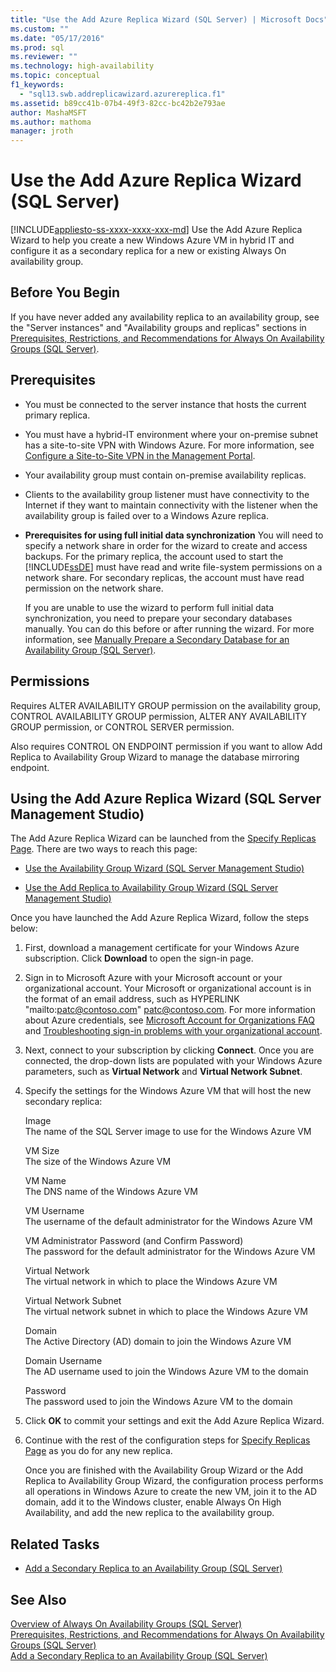 ```yaml
---
title: "Use the Add Azure Replica Wizard (SQL Server) | Microsoft Docs"
ms.custom: ""
ms.date: "05/17/2016"
ms.prod: sql
ms.reviewer: ""
ms.technology: high-availability
ms.topic: conceptual
f1_keywords: 
  - "sql13.swb.addreplicawizard.azurereplica.f1"
ms.assetid: b89cc41b-07b4-49f3-82cc-bc42b2e793ae
author: MashaMSFT
ms.author: mathoma
manager: jroth
---
```

# Use the Add Azure Replica Wizard (SQL Server)
[!INCLUDE[appliesto-ss-xxxx-xxxx-xxx-md](../../../includes/appliesto-ss-xxxx-xxxx-xxx-md.md)]
  Use the Add Azure Replica Wizard to help you create a new Windows Azure VM in hybrid IT and configure it as a secondary replica for a new or existing Always On availability group.  
  

##  <a name="BeforeYouBegin"></a> Before You Begin  
 If you have never added any availability replica to an availability group, see the "Server instances" and "Availability groups and replicas" sections in [Prerequisites, Restrictions, and Recommendations for Always On Availability Groups &#40;SQL Server&#41;](../../../database-engine/availability-groups/windows/prereqs-restrictions-recommendations-always-on-availability.md).  
  
##  <a name="Prerequisites"></a> Prerequisites  
  
-   You must be connected to the server instance that hosts the current primary replica.  
  
-   You must have a hybrid-IT environment where your on-premise subnet has a site-to-site VPN with Windows Azure. For more information, see [Configure a Site-to-Site VPN in the Management Portal](https://azure.microsoft.com/documentation/articles/vpn-gateway-site-to-site-create).  
  
-   Your availability group must contain on-premise availability replicas.  
  
-   Clients to the availability group listener must have connectivity to the Internet if they want to maintain connectivity with the listener when the availability group is failed over to a Windows Azure replica.  
  
-   **Prerequisites for using full initial data synchronization** You will need to specify a network share in order for the wizard to create and access backups. For the primary replica, the account used to start the [!INCLUDE[ssDE](../../../includes/ssde-md.md)] must have read and write file-system permissions on a network share. For secondary replicas, the account must have read permission on the network share.  
  
     If you are unable to use the wizard to perform full initial data synchronization, you need to prepare your secondary databases manually. You can do this before or after running the wizard. For more information, see [Manually Prepare a Secondary Database for an Availability Group &#40;SQL Server&#41;](../../../database-engine/availability-groups/windows/manually-prepare-a-secondary-database-for-an-availability-group-sql-server.md).  
  
##  <a name="Permissions"></a> Permissions  
 Requires ALTER AVAILABILITY GROUP permission on the availability group, CONTROL AVAILABILITY GROUP permission, ALTER ANY AVAILABILITY GROUP permission, or CONTROL SERVER permission.  
  
 Also requires CONTROL ON ENDPOINT permission if you want to allow Add Replica to Availability Group Wizard to manage the database mirroring endpoint.  
  
##  <a name="SSMSProcedure"></a> Using the Add Azure Replica Wizard (SQL Server Management Studio)  
 The Add Azure Replica Wizard can be launched from the [Specify Replicas Page](../../../database-engine/availability-groups/windows/specify-replicas-page-new-availability-group-wizard-add-replica-wizard.md). There are two ways to reach this page:  
  
-   [Use the Availability Group Wizard &#40;SQL Server Management Studio&#41;](../../../database-engine/availability-groups/windows/use-the-availability-group-wizard-sql-server-management-studio.md)  
  
-   [Use the Add Replica to Availability Group Wizard &#40;SQL Server Management Studio&#41;](../../../database-engine/availability-groups/windows/use-the-add-replica-to-availability-group-wizard-sql-server-management-studio.md)  
  
 Once you have launched the Add Azure Replica Wizard, follow the steps below:  
  
1.  First, download a management certificate for your Windows Azure subscription. Click **Download** to open the sign-in page.  
  
2.  Sign in to Microsoft Azure with your Microsoft account or your organizational account. Your Microsoft or organizational account is in the format of an email address, such as  HYPERLINK "mailto:patc@contoso.com" patc@contoso.com. For more information about Azure credentials, see [Microsoft Account for Organizations FAQ](https://technet.microsoft.com/jj592903) and [Troubleshooting sign-in problems with your organizational account](https://support.microsoft.com/kb/2756852).  
  
3.  Next, connect to your subscription by clicking **Connect**. Once you are connected, the drop-down lists are populated with your Windows Azure parameters, such as **Virtual Network** and **Virtual Network Subnet**.  
  
4.  Specify the settings for the Windows Azure VM that will host the new secondary replica:  
  
     Image  
     The name of the SQL Server image to use for the Windows Azure VM  
  
     VM Size  
     The size of the Windows Azure VM  
  
     VM Name  
     The DNS name of the Windows Azure VM  
  
     VM Username  
     The username of the default administrator for the Windows Azure VM  
  
     VM Administrator Password (and Confirm Password)  
     The password for the default administrator for the Windows Azure VM  
  
     Virtual Network  
     The virtual network in which to place the Windows Azure VM  
  
     Virtual Network Subnet  
     The virtual network subnet in which to place the Windows Azure VM  
  
     Domain  
     The Active Directory (AD) domain to join the Windows Azure VM  
  
     Domain Username  
     The AD username used to join the Windows Azure VM to the domain  
  
     Password  
     The password used to join the Windows Azure VM to the domain  
  
5.  Click **OK** to commit your settings and exit the Add Azure Replica Wizard.  
  
6.  Continue with the rest of the configuration steps for [Specify Replicas Page](../../../database-engine/availability-groups/windows/specify-replicas-page-new-availability-group-wizard-add-replica-wizard.md) as you do for any new replica.  
  
     Once you are finished with the Availability Group Wizard or the Add Replica to Availability Group Wizard, the configuration process performs all operations in Windows Azure to create the new VM, join it to the AD domain, add it to the Windows cluster, enable Always On High Availability, and add the new replica to the availability group.  
  
##  <a name="RelatedTasks"></a> Related Tasks  
  
-   [Add a Secondary Replica to an Availability Group &#40;SQL Server&#41;](../../../database-engine/availability-groups/windows/add-a-secondary-replica-to-an-availability-group-sql-server.md)  
  
## See Also  
 [Overview of Always On Availability Groups &#40;SQL Server&#41;](../../../database-engine/availability-groups/windows/overview-of-always-on-availability-groups-sql-server.md)   
 [Prerequisites, Restrictions, and Recommendations for Always On Availability Groups &#40;SQL Server&#41;](../../../database-engine/availability-groups/windows/prereqs-restrictions-recommendations-always-on-availability.md)   
 [Add a Secondary Replica to an Availability Group &#40;SQL Server&#41;](../../../database-engine/availability-groups/windows/add-a-secondary-replica-to-an-availability-group-sql-server.md)  
  
  
